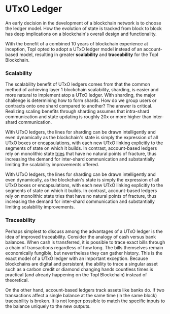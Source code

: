 # UTxO Ledger

An early decision in the development of a blockchain network is to choose the ledger model. How the evolution of state is tracked from block to block has deep implications on a blockchain's overall design and functionality.

With the benefit of a combined 10 years of blockchain experience at inception, Topl opted to adopt a UTxO ledger model instead of an account-based model, resulting in greater **scalability** and **traceability** for the Topl Blockchain.

### Scalability

The scalability benefit of UTxO ledgers comes from that the common method of achieving layer 1 blockchain scalability, sharding, is easier and more natural to implement atop a UTxO ledger. With sharding, the major challenge is determining how to form shards. How do we group users or contracts onto one shard compared to another? The answer is critical. Realizing scaling benefits through sharding assumes that intra-shard communication and state updating is roughly 20x or more higher than inter-shard communication.

With UTxO ledgers, the lines for sharding can be drawn intelligently and even dynamically as the blockchain's state is simply the expression of all UTxO boxes or encapsulations, with each new UTxO linking explicitly to the segments of state on which it builds. In contrast, account-based ledgers rely on monolithic state [tries](https://medium.com/@eiki1212/ethereum-state-trie-architecture-explained-a30237009d4e) that have no natural points of fracture, thus increasing the demand for inter-shard communication and substantially limiting the scalability improvements offered.

With UTxO ledgers, the lines for sharding can be drawn intelligently and even dynamically, as the blockchain's state is simply the expression of all UTxO boxes or encapsulations, with each new UTxO linking explicitly to the segments of state on which it builds. In contrast, account-based ledgers rely on monolithic state tries that have no natural points of fracture, thus increasing the demand for inter-shard communication and substantially limiting scalability improvements.

### Traceability

Perhaps simplest to discuss among the advantages of a UTxO ledger is the idea of improved traceability. Consider the analogy of cash versus bank balances. When cash is transferred, it is possible to trace exact bills through a chain of transactions regardless of how long. The bills themselves remain economically fungible, but nevertheless they can gather history. This is the exact model of a UTxO ledger with an important exception. Because blockchains are digital and persistent, the ability to trace a singular asset such as a carbon credit or diamond changing hands countless times is practical (and already happening on the Topl Blockchain) instead of theoretical.

On the other hand, account-based ledgers track assets like banks do. If two transactions affect a single balance at the same time (in the same block) traceability is broken. It is not longer possible to match the specific inputs to the balance uniquely to the new outputs.
